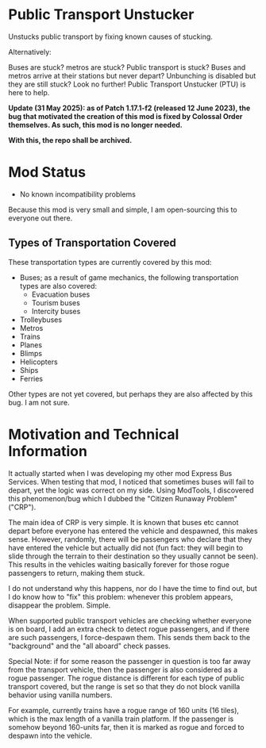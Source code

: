 # Public Transport Unstucker
Unstucks public transport by fixing known causes of stucking.

Alternatively:

Buses are stuck? metros are stuck? Public transport is stuck? Buses and metros arrive at their stations but never depart? Unbunching is disabled but they are still stuck? Look no further! Public Transport Unstucker (PTU) is here to help.

**Update (31 May 2025): as of Patch 1.17.1-f2 (released 12 June 2023), the bug that motivated the creation of this mod is fixed by Colossal Order themselves. As such, this mod is no longer needed.**

**With this, the repo shall be archived.**

# Mod Status
- No known incompatibility problems

Because this mod is very small and simple, I am open-sourcing this to everyone out there.

## Types of Transportation Covered

These transportation types are currently covered by this mod:

- Buses; as a result of game mechanics, the following transportation types are also covered:
  - Evacuation buses
  - Tourism buses
  - Intercity buses
- Trolleybuses
- Metros
- Trains
- Planes
- Blimps
- Helicopters
- Ships
- Ferries

Other types are not yet covered, but perhaps they are also affected by this bug. I am not sure.

# Motivation and Technical Information
It actually started when I was developing my other mod Express Bus Services. When testing that mod, I noticed that sometimes buses will fail to depart, yet the logic was correct on my side. Using ModTools, I discovered this phenomenon/bug which I dubbed the "Citizen Runaway Problem" ("CRP").

The main idea of CRP is very simple. It is known that buses etc cannot depart before everyone has entered the vehicle and despawned, this makes sense. However, randomly, there will be passengers who declare that they have entered the vehicle but actually did not (fun fact: they will begin to slide through the terrain to their destination so they usually cannot be seen). This results in the vehicles waiting basically forever for those rogue passengers to return, making them stuck.

I do not understand why this happens, nor do I have the time to find out, but I do know how to "fix" this problem: whenever this problem appears, disappear the problem. Simple.

When supported public transport vehicles are checking whether everyone is on board, I add an extra check to detect rogue passengers, and if there are such passengers, I force-despawn them. This sends them back to the "background" and the "all aboard" check passes.

Special Note: if for some reason the passenger in question is too far away from the transport vehicle, then the passenger is also considered as a rogue passenger. The rogue distance is different for each type of public transport covered, but the range is set so that they do not block vanilla behavior using vanilla numbers.

For example, currently trains have a rogue range of 160 units (16 tiles), which is the max length of a vanilla train platform. If the passenger is somehow beyond 160-units far, then it is marked as rogue and forced to despawn into the vehicle.
